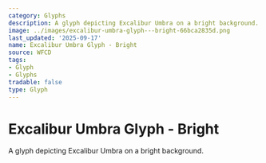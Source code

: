 ```yaml
---
category: Glyphs
description: A glyph depicting Excalibur Umbra on a bright background.
image: ../images/excalibur-umbra-glyph---bright-66bca2835d.png
last_updated: '2025-09-17'
name: Excalibur Umbra Glyph - Bright
source: WFCD
tags:
- Glyph
- Glyphs
tradable: false
type: Glyph
---
```


# Excalibur Umbra Glyph - Bright

A glyph depicting Excalibur Umbra on a bright background.

